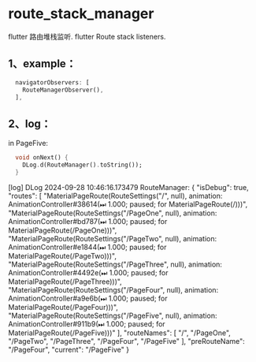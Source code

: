 # route_stack_manager

flutter 路由堆栈监听.
flutter Route stack listeners.


## 1、example：

```dart
  navigatorObservers: [
    RouteManagerObserver(),
  ],
```

## 2、log：

in PageFive:

```dart
  void onNext() {
    DLog.d(RouteManager().toString());
  }
```

[log] DLog 2024-09-28 10:46:16.173479 RouteManager: {
  "isDebug": true,
  "routes": [
    "MaterialPageRoute<dynamic>(RouteSettings(\"/\", null), animation: AnimationController#38614(⏭ 1.000; paused; for MaterialPageRoute<dynamic>(/)))",
    "MaterialPageRoute<dynamic>(RouteSettings(\"/PageOne\", null), animation: AnimationController#bd787(⏭ 1.000; paused; for MaterialPageRoute<dynamic>(/PageOne)))",
    "MaterialPageRoute<dynamic>(RouteSettings(\"/PageTwo\", null), animation: AnimationController#e1844(⏭ 1.000; paused; for MaterialPageRoute<dynamic>(/PageTwo)))",
    "MaterialPageRoute<dynamic>(RouteSettings(\"/PageThree\", null), animation: AnimationController#4492e(⏭ 1.000; paused; for MaterialPageRoute<dynamic>(/PageThree)))",
    "MaterialPageRoute<dynamic>(RouteSettings(\"/PageFour\", null), animation: AnimationController#a9e6b(⏭ 1.000; paused; for MaterialPageRoute<dynamic>(/PageFour)))",
    "MaterialPageRoute<dynamic>(RouteSettings(\"/PageFive\", null), animation: AnimationController#911b9(⏭ 1.000; paused; for MaterialPageRoute<dynamic>(/PageFive)))"
  ],
  "routeNames": [
    "/",
    "/PageOne",
    "/PageTwo",
    "/PageThree",
    "/PageFour",
    "/PageFive"
  ],
  "preRouteName": "/PageFour",
  "current": "/PageFive"
}